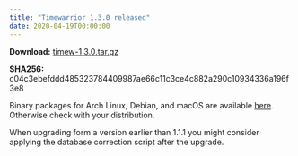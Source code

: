 ```yaml
---
title: "Timewarrior 1.3.0 released"
date: 2020-04-19T00:00:00
---
```


**Download:** [timew-1.3.0.tar.gz](https://github.com/GothenburgBitFactory/timewarrior/releases/download/v1.3.0/timew-1.3.0.tar.gz)

**SHA256:** c04c3ebefddd485323784409987ae66c11c3ce4c882a290c10934336a196f3e8 

Binary packages for Arch Linux, Debian, and macOS are available [here](/docs/install).
Otherwise check with your distribution.

When upgrading form a version earlier than 1.1.1 you might consider applying the database correction script after the upgrade.
